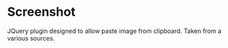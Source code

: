 # Screenshot
JQuery plugin designed to allow paste image from clipboard.
Taken from a various sources.
